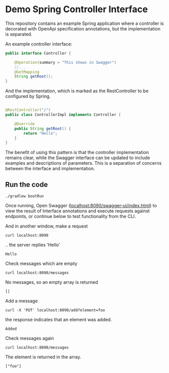 # Demo Spring Controller Interface

This repository contains an example Spring application where a controller is decorated with OpenApi specification annotations, but the implementation is separated.

An example controller interface:

```java
public interface Controller {

    @Operation(summary = "This shows in Swagger")
    //...
    @GetMapping
    String getRoot();
}
```

And the implementation, which is marked as the RestController to be configured by Spring.

```java

@RestController("/")
public class ControllerImpl implements Controller {

    @Override
    public String getRoot() {
        return "Hello";
    }
}
```

The benefit of using this pattern is that the controller implementation remains clear, while the Swagger interface can be updated to include examples and descriptions of parameters. This is a separation of concerns between the interface and implementation.


## Run the code

```shell
./gradlew bootRun
```

Once running, Open Swagger ([localhost:8090/swagger-ui/index.html](https://localhost:8090/swagger-ui/index.html)) to view the result of Interface annotations and execute requests against endpoints, or continue below to test functionality from the CLI.

And in another window, make a request

```shell
curl localhost:8090
```
.. the server replies 'Hello'
```console
Hello
```

Check messages which are empty
```shell
curl localhost:8090/messages
```
No messages, so an empty array is returned
```console
[]
```

Add a message
```shell
curl -X 'PUT' localhost:8090/add?element=foo
```
the response indicates that an element was added.
```console
Added
```

Check messages again
```shell
curl localhost:8090/messages
```
The element is returned in the array.
```console
["foo"]
```
